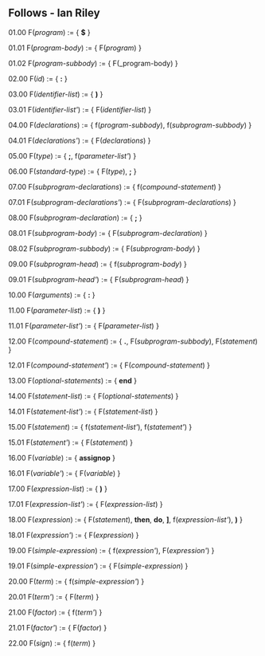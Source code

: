 ## Follows - Ian Riley

01.00 F(_program_) := {
  **$**
}

01.01 F(_program-body_) := {
  F(_program_)
}

01.02 F(_program-subbody_) := {
  F(_program-body)
}

02.00 F(_id_) := {
  **:**
}

03.00 F(_identifier-list_) := {
  **)**
}

03.01 F(_identifier-list'_) := {
  F(_identifier-list_)
}

04.00 F(_declarations_) := {
  f(_program-subbody_),
  f(_subprogram-subbody_)
}

04.01 F(_declarations'_) := {
  F(_declarations_)
}

05.00 F(_type_) := {
  **;**,
  f(_parameter-list'_)
}

06.00 F(_standard-type_) := {
  F(_type_),
  **;**
}

07.00 F(_subprogram-declarations_) := {
  f(_compound-statement_)
}

07.01 F(_subprogram-declarations'_) := {
  F(_subprogram-declarations_)
}

08.00 F(_subprogram-declaration_) := {
  **;**
}

08.01 F(_subprogram-body_) := {
  F(_subprogram-declaration_)
}

08.02 F(_subprogram-subbody_) := {
  F(_subprogram-body_)
}

09.00 F(_subprogram-head_) := {
  f(_subprogram-body_)
}

09.01 F(_subprogram-head'_) := {
  F(_subprogram-head_)
}

10.00 F(_arguments_) := {
  **:**
}

11.00 F(_parameter-list_) := {
  **)**
}

11.01 F(_parameter-list'_) := {
  F(_parameter-list_)
}

12.00 F(_compound-statement_) := {
  **.**,
  F(_subprogram-subbody_),
  F(_statement_)
}

12.01 F(_compound-statement'_) := {
  F(_compound-statement_)
}

13.00 F(_optional-statements_) := {
  **end**
}

14.00 F(_statement-list_) := {
  F(_optional-statements_)
}

14.01 F(_statement-list'_) := {
  F(_statement-list_)
}

15.00 F(_statement_) := {
  f(_statement-list'_),
  f(_statement'_)
}

15.01 F(_statement'_) := {
  F(_statement_)
}

16.00 F(_variable_) := {
  **assignop**
}

16.01 F(_variable'_) := {
  F(_variable_)
}

17.00 F(_expression-list_) := {
  **)**
}

17.01 F(_expression-list'_) := {
  F(_expression-list_)
}

18.00 F(_expression_) := {
  F(_statement_),
  **then**,
  **do**,
  **]**,
  f(_expression-list'_),
  **)**
}

18.01 F(_expression'_) := {
  F(_expression_)
}

19.00 F(_simple-expression_) := {
  f(_expression'_),
  F(_expression'_)
}

19.01 F(_simple-expression'_) := {
  F(_simple-expression_)
}

20.00 F(_term_) := {
  f(_simple-expression'_)
}

20.01 F(_term'_) := {
  F(_term_)
}

21.00 F(_factor_) := {
  f(_term'_)
}

21.01 F(_factor'_) := {
  F(_factor_)
}

22.00 F(_sign_) := {
  f(_term_)
}
